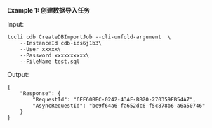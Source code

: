 **Example 1: 创建数据导入任务**



Input: 

```
tccli cdb CreateDBImportJob --cli-unfold-argument  \
    --InstanceId cdb-ids6j1b3\
    --User xxxxx\
    --Password xxxxxxxxxx\
    --FileName test.sql
```

Output: 
```
{
    "Response": {
        "RequestId": "6EF60BEC-0242-43AF-BB20-270359FB54A7",
        "AsyncRequestId": "be9f64a6-fa652dc6-f5c878b6-a6a50746"
    }
}
```


